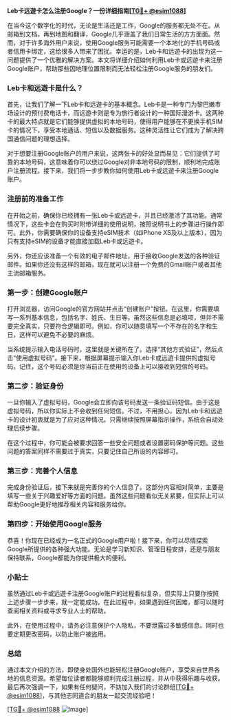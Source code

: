**Leb卡远遊卡怎么注册Google？一份详细指南[[TG💪+ @esim1088](https://t.me/s/esim1088)]**

在当今这个数字化的时代，无论是生活还是工作，Google的服务都无处不在。从邮箱到文档，再到地图和翻译，Google几乎涵盖了我们日常生活的方方面面。然而，对于许多海外用户来说，使用Google服务可能需要一个本地化的手机号码或者信用卡绑定，这给很多人带来了困扰。幸运的是，Leb卡和远遊卡的出现为这一问题提供了一个优雅的解决方案。本文将详细介绍如何利用Leb卡或远遊卡来注册Google账户，帮助那些因地理位置限制而无法轻松注册Google服务的朋友们。

### Leb卡和远遊卡是什么？

首先，让我们了解一下Leb卡和远遊卡的基本概念。Leb卡是一种专门为黎巴嫩市场设计的预付费电话卡，而远遊卡则是专为旅行者设计的一种国际漫游卡。这两种卡的最大特点就是它们能够提供虚拟的本地号码，使得用户能够在不更换手机SIM卡的情况下，享受本地通话、短信以及数据服务。这种灵活性让它们成为了解决跨国通信问题的理想选择。

对于想要注册Google账户的用户来说，这两张卡的好处显而易见：它们提供了可靠的本地号码，这意味着你可以绕过Google对非本地号码的限制，顺利地完成账户注册流程。接下来，我们将一步步教你如何使用Leb卡或远遊卡来注册Google账户。

### 注册前的准备工作

在开始之前，确保你已经拥有一张Leb卡或远遊卡，并且已经激活了其功能。通常情况下，这些卡会在购买时附带详细的使用说明，按照说明书上的步骤进行操作即可。此外，你需要确保你的设备支持eSIM技术（如iPhone XS及以上版本），因为只有支持eSIM的设备才能直接加载Leb卡或远遊卡。

另外，你还应该准备一个有效的电子邮件地址，用于接收Google发送的各种验证邮件。如果你还没有这样的邮箱，现在就可以注册一个免费的Gmail账户或者其他主流邮箱服务。

### 第一步：创建Google账户

打开浏览器，访问Google的官方网站并点击“创建账户”按钮。在这里，你需要填写一系列基本信息，包括名字、姓氏、生日等。虽然这些信息是必填项，但并不需要完全真实，只要符合逻辑即可。例如，你可以随意填写一个不存在的名字和生日，这样可以避免不必要的麻烦。

当系统提示输入电话号码时，这里就是关键所在了。选择“其他方式验证”，然后点击“使用虚拟号码”。接下来，根据屏幕提示输入你Leb卡或远遊卡提供的虚拟号码。记住，这个号码必须是你当前正在使用的设备上可以接收到短信的号码。

### 第二步：验证身份

一旦你输入了虚拟号码，Google会立即向该号码发送一条验证码短信。由于这是虚拟号码，所以你实际上不会收到任何短信。不过，不用担心，因为Leb卡和远遊卡的设计初衷就是为了应对这种情况。只需继续按照屏幕指示操作，系统会自动处理后续步骤。

在这个过程中，你可能会被要求回答一些安全问题或者设置密码保护等问题。这些问题的答案同样不需要过于真实，只要记住自己所设的内容即可。

### 第三步：完善个人信息

完成身份验证后，接下来就是完善你的个人信息了。这部分内容相对简单，主要是填写一些关于兴趣爱好等方面的问题。虽然这些问题看似无关紧要，但实际上可以帮助Google更好地推荐相关内容和服务给你。

### 第四步：开始使用Google服务

恭喜！你现在已经成为一名正式的Google用户啦！接下来，你可以尽情探索Google所提供的各种强大功能。无论是学习新知识、管理日程安排，还是与朋友保持联系，Google都能为你提供极大的便利。

### 小贴士

虽然通过Leb卡或远遊卡注册Google账户的过程看似复杂，但实际上只要你按照上述步骤一步步来，就一定能成功。在此过程中，如果遇到任何困难，都可以随时查阅相关资料或寻求专业人士的帮助。

此外，在使用过程中，请务必注意保护个人隐私，不要泄露过多敏感信息。同时也要定期更改密码，以防止账户被盗用。

### 总结

通过本文介绍的方法，即使身处国外也能轻松注册Google账户，享受来自世界各地的信息资源。希望每位读者都能够顺利完成注册过程，并从中获得乐趣与收获。最后再次强调一下，如果有任何疑问，不妨加入我们的讨论群组[[TG💪+ @esim1088](https://t.me/s/esim1088)]，与其他志同道合的朋友一起交流经验吧！

[[TG💪+ @esim1088](https://t.me/s/esim1088) ![Image](https://i.postimg.cc/4NQfJmqS/Snipaste-2025-05-13-00-14-12.png)]